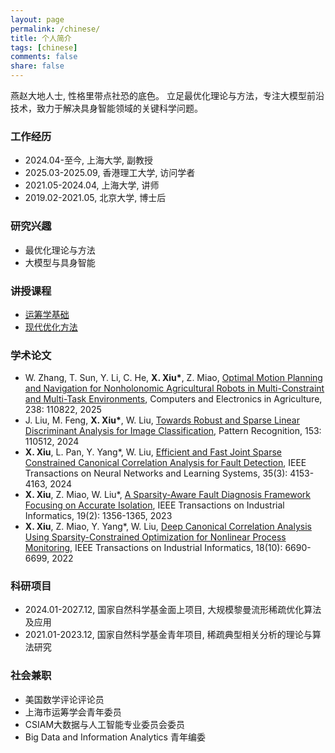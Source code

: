 ```yaml
---
layout: page
permalink: /chinese/
title: 个人简介
tags: [chinese]
comments: false
share: false
---
```


燕赵大地人士, 性格里带点社恐的底色。
立足最优化理论与方法，专注大模型前沿技术，致力于解决具身智能领域的关键科学问题。<br>




### 工作经历
* 2024.04-至今, 上海大学, 副教授 <br>
* 2025.03-2025.09, 香港理工大学, 访问学者 <br>
* 2021.05-2024.04, 上海大学, 讲师 <br>
* 2019.02-2021.05, 北京大学, 博士后 <br>


### 研究兴趣
* 最优化理论与方法 <br>
* 大模型与具身智能 <br>


### 讲授课程
* <a href="https://xianchaoxiu.github.io/chinese/OR/" class="textlink" target="_blank"> 运筹学基础 </a><br>
* <a href="https://xianchaoxiu.github.io/chinese/OPT/" class="textlink" target="_blank"> 现代优化方法 </a><br>

 
### 学术论文
* W. Zhang, T. Sun, Y. Li, C. He, <b>X. Xiu*</b>, Z. Miao, <a href="https://www.sciencedirect.com/science/article/pii/S0168169925009287" class="textlink" target="_blank">Optimal Motion Planning and Navigation for Nonholonomic Agricultural Robots in Multi-Constraint and Multi-Task Environments</a>, Computers and Electronics in Agriculture, 238: 110822, 2025 <br>
* J. Liu, M. Feng, <b>X. Xiu*</b>, W. Liu, <a href="https://www.sciencedirect.com/science/article/abs/pii/S0031320324002632" class="textlink" target="_blank">Towards Robust and Sparse Linear Discriminant Analysis for Image Classification</a>, Pattern Recognition, 153: 110512, 2024 <br>
* <b>X. Xiu</b>, L. Pan, Y. Yang*, W. Liu, <a href="https://ieeexplore.ieee.org/document/9887978" class="textlink" target="_blank">Efficient and Fast Joint Sparse Constrained Canonical Correlation Analysis for Fault Detection</a>, IEEE Transactions on Neural Networks and Learning Systems, 35(3): 4153-4163, 2024 <br>
* <b>X. Xiu</b>, Z. Miao, W. Liu*, <a href="https://ieeexplore.ieee.org/abstract/document/9788040" class="textlink" target="_blank">A Sparsity-Aware Fault Diagnosis Framework Focusing on Accurate Isolation</a>, IEEE Transactions on Industrial Informatics, 19(2): 1356-1365, 2023 <br>
* <b>X. Xiu</b>, Z. Miao, Y. Yang*, W. Liu, <a href="https://ieeexplore.ieee.org/document/9583864" class="textlink" target="_blank">Deep Canonical Correlation Analysis Using Sparsity-Constrained Optimization for Nonlinear Process Monitoring</a>, IEEE Transactions on Industrial Informatics, 18(10): 6690-6699, 2022
  

### 科研项目
* 2024.01-2027.12, 国家自然科学基金面上项目, 大规模黎曼流形稀疏优化算法及应用 <br>
* 2021.01-2023.12, 国家自然科学基金青年项目, 稀疏典型相关分析的理论与算法研究 <br>


### 社会兼职
* 美国数学评论评论员 <br>
* 上海市运筹学会青年委员 <br>
* CSIAM大数据与人工智能专业委员会委员 <br>
* Big Data and Information Analytics 青年编委<br>
